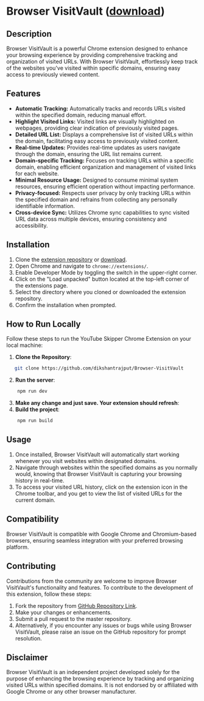 # Browser VisitVault ([download](https://github.com/dikshantrajput/Browser-VisitVault/blob/master/browser-visit-vault.zip))

## Description
Browser VisitVault is a powerful Chrome extension designed to enhance your browsing experience by providing comprehensive tracking and organization of visited URLs. With Browser VisitVault, effortlessly keep track of the websites you've visited within specific domains, ensuring easy access to previously viewed content.

## Features
- **Automatic Tracking:** Automatically tracks and records URLs visited within the specified domain, reducing manual effort.
- **Highlight Visited Links:** Visited links are visually highlighted on webpages, providing clear indication of previously visited pages.
- **Detailed URL List:** Displays a comprehensive list of visited URLs within the domain, facilitating easy access to previously visited content.
- **Real-time Updates:** Provides real-time updates as users navigate through the domain, ensuring the URL list remains current.
- **Domain-specific Tracking:** Focuses on tracking URLs within a specific domain, enabling efficient organization and management of visited links for each website.
- **Minimal Resource Usage:** Designed to consume minimal system resources, ensuring efficient operation without impacting performance.
- **Privacy-focused:** Respects user privacy by only tracking URLs within the specified domain and refrains from collecting any personally identifiable information.
- **Cross-device Sync:** Utilizes Chrome sync capabilities to sync visited URL data across multiple devices, ensuring consistency and accessibility.


## Installation
1. Clone the [extension repository](https://github.com/dikshantrajput/Browser-VisitVault) or [download](https://github.com/dikshantrajput/Browser-VisitVault/blob/master/browser-visit-vault.zip).
2. Open Chrome and navigate to `chrome://extensions/`.
3. Enable Developer Mode by toggling the switch in the upper-right corner.
4. Click on the "Load unpacked" button located at the top-left corner of the extensions page.
5. Select the directory where you cloned or downloaded the extension repository.
6. Confirm the installation when prompted.

## How to Run Locally

Follow these steps to run the YouTube Skipper Chrome Extension on your local machine:

1. **Clone the Repository**: 
```sh
   git clone https://github.com/dikshantrajput/Browser-VisitVault
```
2. **Run the server**:
```sh
    npm run dev
```
3. **Make any change and just save. Your extension should refresh**:
4. **Build the project**:
```sh
    npm run build
```

## Usage
1. Once installed, Browser VisitVault will automatically start working whenever you visit websites within designated domains.
2. Navigate through websites within the specified domains as you normally would, knowing that Browser VisitVault is capturing your browsing history in real-time.
3. To access your visited URL history, click on the extension icon in the Chrome toolbar, and you get to view the list of visited URLs for the current domain.

## Compatibility
Browser VisitVault is compatible with Google Chrome and Chromium-based browsers, ensuring seamless integration with your preferred browsing platform.

## Contributing
Contributions from the community are welcome to improve Browser VisitVault's functionality and features. To contribute to the development of this extension, follow these steps:

1. Fork the repository from [GitHub Repository Link](https://github.com/dikshantrajput/Browser-VisitVault).
2. Make your changes or enhancements.
3. Submit a pull request to the master repository.
4. Alternatively, if you encounter any issues or bugs while using Browser VisitVault, please raise an issue on the GitHub repository for prompt resolution.

## Disclaimer
Browser VisitVault is an independent project developed solely for the purpose of enhancing the browsing experience by tracking and organizing visited URLs within specified domains. It is not endorsed by or affiliated with Google Chrome or any other browser manufacturer.
